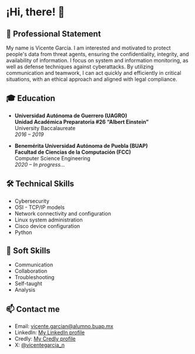 # ¡Hi, there! 👋

## 💼 Professional Statement
My name is Vicente García. I am interested and motivated to protect people's data from threat agents, ensuring the confidentiality, integrity, and availability of information. I focus on system and information monitoring, as well as defense techniques against cyberattacks. By utilizing communication and teamwork, I can act quickly and efficiently in critical situations, with an ethical approach and aligned with legal compliance.

## 🎓 Education
- **Universidad Autónoma de Guerrero (UAGRO)**  
**Unidad Académica Preparatoria #26 “Albert Einstein”**  
University Baccalaureate  
*2016 – 2019*
  
- **Benemérita Universidad Autónoma de Puebla (BUAP)**  
**Facultad de Ciencias de la Computación (FCC)**  
Computer Science Engineering  
*2020 – In progress...*  

## 🛠️ Technical Skills
- Cybersecurity
- OSI - TCP/IP models
- Network connectivity and configuration
- Linux system administration
- Cisco device configuration
- Python

## 🤝 Soft Skills
- Communication
- Collaboration
- Troubleshooting
- Self-taught
- Analysis

## 📫 Contact me
- Email: vicente.garcian@alumno.buap.mx
- LinkedIn: [My LinkedIn profile](https://www.linkedin.com/in/vicentegarcia-n/)
- Credly: [My Credly profile](https://www.credly.com/users/vicente-alfredo-garcia-nava)
- X: [@vicentegarcia_n](https://twitter.com/mariaejemplo)
